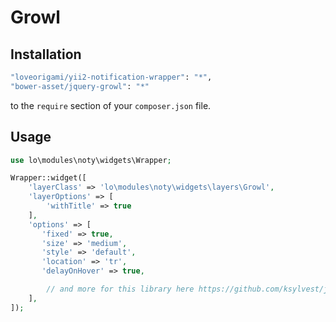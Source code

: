 # Growl

Installation
--------

```bash
"loveorigami/yii2-notification-wrapper": "*",
"bower-asset/jquery-growl": "*"
```

to the ```require``` section of your `composer.json` file.


Usage
-----

```php
use lo\modules\noty\widgets\Wrapper;

Wrapper::widget([
    'layerClass' => 'lo\modules\noty\widgets\layers\Growl',
    'layerOptions' => [
        'withTitle' => true
    ],
    'options' => [
       'fixed' => true,
       'size' => 'medium',
       'style' => 'default',
       'location' => 'tr',
       'delayOnHover' => true,

        // and more for this library here https://github.com/ksylvest/jquery-growl
    ],
]);

```

